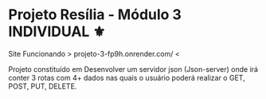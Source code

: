 <h1>Projeto Resília - Módulo 3 INDIVIDUAL ⚜️</h1>
Site Funcionando > projeto-3-fp9h.onrender.com/ <

Projeto constituído em Desenvolver um servidor json (Json-server) onde irá conter 3 rotas com 4+ dados nas quais o usuário poderá realizar o GET, POST, PUT, DELETE.